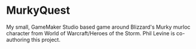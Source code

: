 # MurkyQuest
My small, GameMaker Studio based game around Blizzard's Murky murloc character from World of Warcraft/Heroes of the Storm.
Phil Levine is co-authoring this project.
